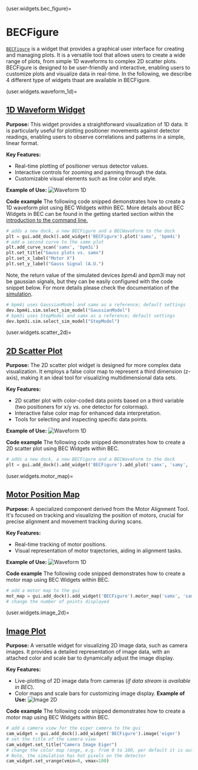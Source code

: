 (user.widgets.bec_figure)=
# BECFigure
[`BECFigure`](/api_reference/_autosummary/bec_widgets.cli.client.BECFigure) is a widget that provides a graphical user interface for creating and managing plots. It is a versatile tool that allows users to create a wide range of plots, from simple 1D waveforms to complex 2D scatter plots. BECFigure is designed to be user-friendly and interactive, enabling users to customize plots and visualize data in real-time.
In the following, we describe 4 different type of widgets thaat are available in BECFigure. 

(user.widgets.waveform_1d)=
## [1D Waveform Widget](/api_reference/_autosummary/bec_widgets.cli.client.BECWaveform)

**Purpose:** This widget provides a straightforward visualization of 1D data. It is particularly useful for plotting positioner movements against detector readings, enabling users to observe correlations and patterns in a simple, linear format.

**Key Features:**
- Real-time plotting of positioner versus detector values.
- Interactive controls for zooming and panning through the data.
- Customizable visual elements such as line color and style.

**Example of Use:**
![Waveform 1D](./w1D.gif)

**Code example**
The following code snipped demonstrates how to create a 1D waveform plot using BEC Widgets within BEC. More details about BEC Widgets in BEC can be found in the getting started section within the [introduction to the command line.](user.command_line_introduction)
```python
# adds a new dock, a new BECFigure and a BECWaveForm to the dock
plt = gui.add_dock().add_widget('BECFigure').plot('samx', 'bpm4i')
# add a second curve to the same plot 
plt.add_curve_scan('samx', 'bpm3i')
plt.set_title("Gauss plots vs. samx")
plt.set_x_label("Motor X")
plt.set_y_label("Gauss Signal (A.U.")
```
Note, the return value of the simulated devices *bpm4i* and *bpm3i* may not be gaussian signals, but they can be easily configured with the code snippet below. For more details please check the documentation of the [simulation](https://bec.readthedocs.io/en/latest/developer/devices/bec_sim.html).
```python
# bpm4i uses GaussianModel and samx as a reference; default settings
dev.bpm4i.sim.select_sim_model("GaussianModel")
# bpm3i uses StepModel and samx as a reference; default settings
dev.bpm3i.sim.select_sim_model("StepModel")
```

(user.widgets.scatter_2d)=
## [2D Scatter Plot](/api_reference/_autosummary/bec_widgets.cli.client.BECWaveform)

**Purpose:** The 2D scatter plot widget is designed for more complex data visualization. It employs a false color map to represent a third dimension (z-axis), making it an ideal tool for visualizing multidimensional data sets.

**Key Features:**

- 2D scatter plot with color-coded data points based on a third variable (two positioners for x/y vs. one detector for colormap).
- Interactive false color map for enhanced data interpretation.
- Tools for selecting and inspecting specific data points.

**Example of Use:**
![Waveform 1D](./scatter_2D.gif)

**Code example**
The following code snipped demonstrates how to create a 2D scatter plot using BEC Widgets within BEC.
```python
# adds a new dock, a new BECFigure and a BECWaveForm to the dock
plt = gui.add_dock().add_widget('BECFigure').add_plot('samx', 'samy', 'bpm4i')
```

(user.widgets.motor_map)=
## [Motor Position Map](/api_reference/_autosummary/bec_widgets.cli.client.BECMotorMap)

**Purpose:** A specialized component derived from the Motor Alignment Tool. It's focused on tracking and visualizing the position of motors, crucial for precise alignment and movement tracking during scans.

**Key Features:**
- Real-time tracking of motor positions.
- Visual representation of motor trajectories, aiding in alignment tasks.

**Example of Use:**
![Waveform 1D](./motor.gif)

**Code example**
The following code snipped demonstrates how to create a motor map using BEC Widgets within BEC.
```python
# add a motor map to the gui
mot_map = gui.add_dock().add_widget('BECFigure').motor_map('samx', 'samy')
# change the number of points displayed
```

(user.widgets.image_2d)=
## [Image Plot](/api_reference/_autosummary/bec_widgets.cli.client.BECImageItem)

**Purpose:** A versatile widget for visualizing 2D image data, such as camera images. It provides a detailed representation of image data, with an attached color and scale bar to dynamically adjust the image display.

**Key Features:**
- Live-plotting of 2D image data from cameras (*if data stream is available in BEC*).
- Color maps and scale bars for customizing image display.
**Example of Use:**
![Image 2D](./image_plot.gif)

**Code example**
The following code snipped demonstrates how to create a motor map using BEC Widgets within BEC.
```python
# add a camera view for the eiger camera to the gui
cam_widget = gui.add_dock().add_widget('BECFigure').image('eiger')
# set the title of the camera view
cam_widget.set_title("Camera Image Eiger")
# change the color map range, e.g. from 0 to 100, per default it is autoscaling
# Note, the simulation has hot pixels on the detector
cam_widget.set_vrange(vmin=0, vmax=100)
```
